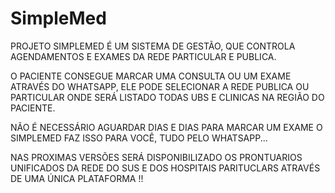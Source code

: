 # SimpleMed

PROJETO SIMPLEMED É UM SISTEMA DE GESTÃO, QUE CONTROLA AGENDAMENTOS E EXAMES DA REDE PARTICULAR E PUBLICA.

O PACIENTE CONSEGUE MARCAR UMA CONSULTA OU UM EXAME ATRAVÉS DO WHATSAPP, ELE PODE SELECIONAR A REDE PUBLICA OU PARTICULAR ONDE SERÁ LISTADO TODAS UBS E CLINICAS NA REGIÃO DO PACIENTE.

NÃO É NECESSÁRIO AGUARDAR DIAS E DIAS PARA MARCAR UM EXAME O SIMPLEMED FAZ ISSO PARA VOCÊ, TUDO PELO WHATSAPP... 


NAS PROXIMAS VERSÕES SERÁ DISPONIBILIZADO OS PRONTUARIOS UNIFICADOS DA REDE DO SUS E DOS HOSPITAIS PARITUCLARS ATRAVÉS DE UMA ÚNICA PLATAFORMA !!
